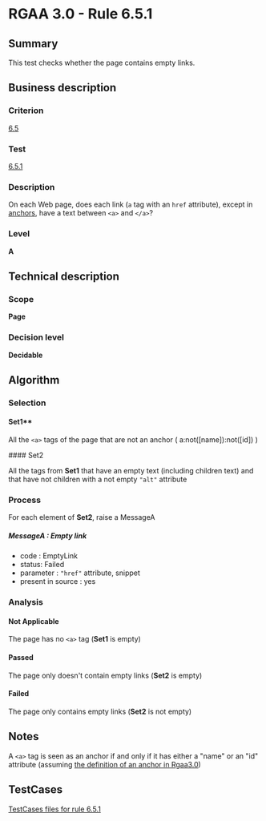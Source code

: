 # RGAA 3.0 -  Rule 6.5.1

## Summary

This test checks whether the page contains empty links.

## Business description

### Criterion

[6.5](http://asqatasun.github.io/RGAA--3.0--EN/RGAA3.0_Criteria_English_version_v1.html#crit-6-5)

### Test

[6.5.1](http://asqatasun.github.io/RGAA--3.0--EN/RGAA3.0_Criteria_English_version_v1.html#test-6-5-1)

### Description
On each Web page, does
    each link (<code>a</code> tag with an <code>href</code>
    attribute), except in <a href="http://asqatasun.github.io/RGAA--3.0--EN/RGAA3.0_Glossary_English_version_v1.html#mAncreNom">anchors</a>,
    have a text between <code>&lt;a&gt;</code> and <code>&lt;/a&gt;</code>? 


### Level

**A**

## Technical description

### Scope

**Page**

### Decision level

**Decidable**

## Algorithm

### Selection

#### Set1** 

All the `<a>` tags of the page that are not an anchor (
a:not([name]):not([id]) )

#### Set2

All the tags from **Set1** that have an empty text (including
children text) and that have not children with a not empty `"alt"`
attribute

### Process

For each element of **Set2**, raise a MessageA

##### MessageA : Empty link

-   code : EmptyLink
-   status: Failed
-   parameter : `"href"` attribute, snippet
-   present in source : yes

### Analysis

#### Not Applicable

The page has no `<a>` tag (**Set1** is empty)

#### Passed

The page only doesn't contain empty links (**Set2** is empty)

#### Failed

The page only contains empty links (**Set2** is not empty)

## Notes

A `<a>` tag is seen as an anchor if and only if it has either a "name" or
an "id" attribute (assuming [the definition of an anchor in Rgaa3.0](http://references.modernisation.gouv.fr/referentiel-technique-0#content-ancre))



##  TestCases 

[TestCases files for rule 6.5.1](https://github.com/Asqatasun/Asqatasun/tree/master/rules/rules-rgaa3.0/src/test/resources/testcases/rgaa30/Rgaa30Rule060501/) 



